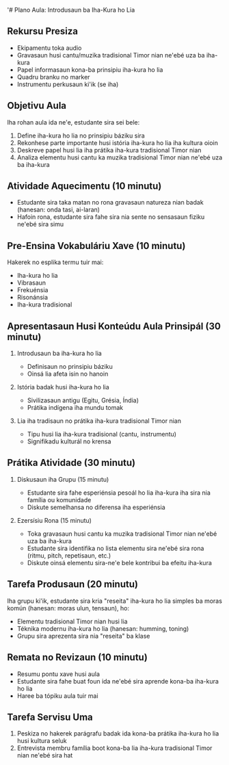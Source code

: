 '# Plano Aula: Introdusaun ba Iha-Kura ho Lia

## Rekursu Presiza
- Ekipamentu toka audio
- Gravasaun husi cantu/muzika tradisional Timor nian ne'ebé uza ba iha-kura
- Papel informasaun kona-ba prinsipiu iha-kura ho lia
- Quadru branku no marker
- Instrumentu perkusaun ki'ik (se iha)

## Objetivu Aula
Iha rohan aula ida ne'e, estudante sira sei bele:
1. Define iha-kura ho lia no prinsipiu báziku sira
2. Rekonhese parte importante husi istória iha-kura ho lia iha kultura oioin
3. Deskreve papel husi lia iha prátika iha-kura tradisional Timor nian
4. Analiza elementu husi cantu ka muzika tradisional Timor nian ne'ebé uza ba iha-kura

## Atividade Aquecimentu (10 minutu)
- Estudante sira taka matan no rona gravasaun natureza nian badak (hanesan: onda tasi, ai-laran)
- Hafoin rona, estudante sira fahe sira nia sente no sensasaun fiziku ne'ebé sira simu

## Pre-Ensina Vokabuláriu Xave (10 minutu)
Hakerek no esplika termu tuir mai:
- Iha-kura ho lia
- Vibrasaun
- Frekuénsia
- Risonánsia
- Iha-kura tradisional

## Apresentasaun Husi Konteúdu Aula Prinsipál (30 minutu)
1. Introdusaun ba iha-kura ho lia
   - Definisaun no prinsipiu báziku
   - Oinsá lia afeta isin no hanoin

2. Istória badak husi iha-kura ho lia
   - Sivilizasaun antigu (Egitu, Grésia, Índia)
   - Prátika indígena iha mundu tomak

3. Lia iha tradisaun no prátika iha-kura tradisional Timor nian
   - Tipu husi lia iha-kura tradisional (cantu, instrumentu)
   - Signifikadu kulturál no krensa

## Prátika Atividade (30 minutu)
1. Diskusaun iha Grupu (15 minutu)
   - Estudante sira fahe esperiénsia pesoál ho lia iha-kura iha sira nia família ou komunidade
   - Diskute semelhansa no diferensa iha esperiénsia

2. Ezersísiu Rona (15 minutu)
   - Toka gravasaun husi cantu ka muzika tradisional Timor nian ne'ebé uza ba iha-kura
   - Estudante sira identifika no lista elementu sira ne'ebé sira rona (ritmu, pitch, repetisaun, etc.)
   - Diskute oinsá elementu sira-ne'e bele kontribui ba efeitu iha-kura

## Tarefa Produsaun (20 minutu)
Iha grupu ki'ik, estudante sira kria "reseita" iha-kura ho lia simples ba moras komún (hanesan: moras ulun, tensaun), ho:
- Elementu tradisional Timor nian husi lia
- Téknika modernu iha-kura ho lia (hanesan: humming, toning)
- Grupu sira aprezenta sira nia "reseita" ba klase

## Remata no Revizaun (10 minutu)
- Resumu pontu xave husi aula
- Estudante sira fahe buat foun ida ne'ebé sira aprende kona-ba iha-kura ho lia
- Haree ba tópiku aula tuir mai

## Tarefa Servisu Uma
1. Peskiza no hakerek parágrafu badak ida kona-ba prátika iha-kura ho lia husi kultura seluk
2. Entrevista membru família boot kona-ba lia iha-kura tradisional Timor nian ne'ebé sira hat